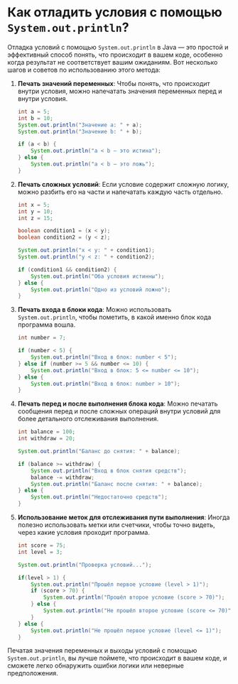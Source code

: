 # Как отладить условия с помощью `System.out.println`?

Отладка условий с помощью `System.out.println` в Java — это простой и эффективный способ понять, что происходит в вашем коде, особенно когда результат не соответствует вашим ожиданиям. Вот несколько шагов и советов по использованию этого метода:

1. **Печать значений переменных**:
    Чтобы понять, что происходит внутри условия, можно напечатать значения переменных перед и внутри условия.

    ```java
    int a = 5;
    int b = 10;
    System.out.println("Значение a: " + a);
    System.out.println("Значение b: " + b);

    if (a < b) {
        System.out.println("a < b — это истина");
    } else {
        System.out.println("a < b — это ложь");
    }
    ```

2. **Печать сложных условий**:
    Если условие содержит сложную логику, можно разбить его на части и напечатать каждую часть отдельно.

    ```java
    int x = 5;
    int y = 10;
    int z = 15;

    boolean condition1 = (x < y);
    boolean condition2 = (y < z);

    System.out.println("x < y: " + condition1);
    System.out.println("y < z: " + condition2);

    if (condition1 && condition2) {
        System.out.println("Оба условия истинны");
    } else {
        System.out.println("Одно из условий ложно");
    }
    ```

3. **Печать входа в блоки кода**:
    Можно использовать `System.out.println`, чтобы пометить, в какой именно блок кода программа вошла.

    ```java
    int number = 7;

    if (number < 5) {
        System.out.println("Вход в блок: number < 5");
    } else if (number >= 5 && number <= 10) {
        System.out.println("Вход в блок: 5 <= number <= 10");
    } else {
        System.out.println("Вход в блок: number > 10");
    }
    ```

4. **Печать перед и после выполнения блока кода**:
    Можно печатать сообщения перед и после сложных операций внутри условий для более детального отслеживания выполнения.

    ```java
    int balance = 100;
    int withdraw = 20;
    
    System.out.println("Баланс до снятия: " + balance);
    
    if (balance >= withdraw) {
        System.out.println("Вход в блок снятия средств");
        balance -= withdraw;
        System.out.println("Баланс после снятия: " + balance);
    } else {
        System.out.println("Недостаточно средств");
    }
    ```

5. **Использование меток для отслеживания пути выполнения**:
    Иногда полезно использовать метки или счетчики, чтобы точно видеть, через какие условия проходит программа.

    ```java
    int score = 75;
    int level = 3;

    System.out.println("Проверка условий...");
    
    if(level > 1) {
        System.out.println("Прошёл первое условие (level > 1)");
        if (score > 70) {
            System.out.println("Прошёл второе условие (score > 70)");
        } else {
            System.out.println("Не прошёл второе условие (score <= 70)");
        }
    } else {
        System.out.println("Не прошёл первое условие (level <= 1)");
    }
    ```

Печатая значения переменных и выходы условий с помощью `System.out.println`, вы лучше поймете, что происходит в вашем коде, и сможете легко обнаружить ошибки логики или неверные предположения.